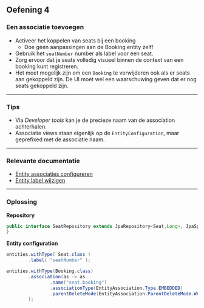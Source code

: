 ## Oefening 4
### Een associatie toevoegen

* Activeer het koppelen van seats bij een booking
  * Doe géén aanpassingen aan de Booking entity zelf!
* Gebruik het `seatNumber` number als label voor een seat. 
* Zorg ervoor dat je seats volledig visueel binnen de context van een booking kunt registreren. 
* Het moet mogelijk zijn om een `Booking` te verwijderen ook als er seats aan gekoppeld zijn. 
De UI moet wel een waarschuwing geven dat er nog seats gekoppeld zijn.
   
----

### Tips
* Via *Developer tools* kan je de precieze naam van de association achterhalen.
* Associatie views staan eigenlijk op de `EntityConfiguration`, maar geprefixed met de associatie naam.

----

### Relevante documentatie

* [Entity associaties configureren](https://across-docs.foreach.be/across-site/production/entity-module/3.2.0/customizing-entities/entity-associations.html)
* [Entity label wijzigen](https://across-docs.foreach.be/across-site/production/entity-module/3.2.0/customizing-entities/index.html#_configuring_a_label)

----

### Oplossing

**Repository**
```java
public interface SeatRepository extends JpaRepository<Seat,Long>, JpaSpecificationExecutor<Seat> {
}
```

**Entity configuration**
```java
entities.withType( Seat.class )
        .label( "seatNumber" );

entities.withType(Booking.class)
        .association(as -> as
                .name("seat.booking")
                .associationType(EntityAssociation.Type.EMBEDDED)
                .parentDeleteMode(EntityAssociation.ParentDeleteMode.WARN)
        );
```